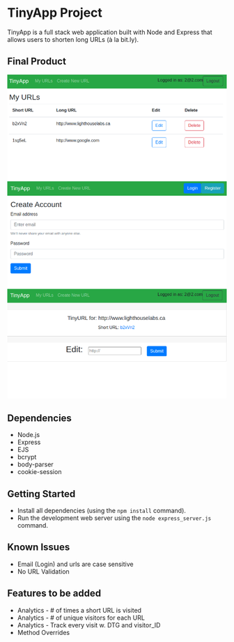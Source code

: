# TinyApp Project

TinyApp is a full stack web application built with Node and Express that allows users to shorten long URLs (à la bit.ly).

## Final Product

!["screenshot of URLs Page"](https://raw.githubusercontent.com/CharlesP8412/tinyapp/master/docs/urls_page.png)
!["screenshot of Registration Page"](https://raw.githubusercontent.com/CharlesP8412/tinyapp/master/docs/registration.png)
!["screenshot of Edit Page"](https://raw.githubusercontent.com/CharlesP8412/tinyapp/master/docs/edit_page.png)

## Dependencies

- Node.js
- Express
- EJS
- bcrypt
- body-parser
- cookie-session


## Getting Started

- Install all dependencies (using the `npm install` command).
- Run the development web server using the `node express_server.js` command.

## Known Issues
- Email (Login) and urls are case sensitive
- No URL Validation


## Features to be added
- Analytics - # of times a short URL is visited
- Analytics - # of unique visitors for each URL
- Analytics - Track every visit w. DTG and visitor_ID
- Method Overrides



